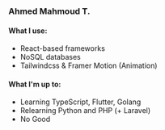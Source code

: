 ### Ahmed Mahmoud T.

#### What I use:
- React-based frameworks
- NoSQL databases
- Tailwindcss & Framer Motion (Animation)

#### What I'm up to:
- Learning TypeScript, Flutter, Golang
- Relearning Python and PHP (+ Laravel)
- No Good
<!--
**AhmedMahmoudT/AhmedMahmoudT** is a ✨ _special_ ✨ repository because its `README.md` (this file) appears on your GitHub profile.

Here are some ideas to get you started:

- 🔭 I’m currently working on ...
- 🌱 I’m currently learning ...
- 👯 I’m looking to collaborate on ...
- 🤔 I’m looking for help with ...
- 💬 Ask me about ...
- 📫 How to reach me: ...
- 😄 Pronouns: ...
- ⚡ Fun fact: ...
-->
